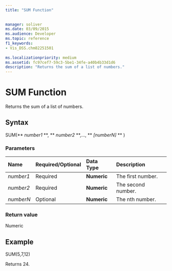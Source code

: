 ```yaml
---
title: "SUM Function"
 
 
manager: soliver
ms.date: 03/09/2015
ms.audience: Developer
ms.topic: reference
f1_keywords:
- Vis_DSS.chm82251501
 
ms.localizationpriority: medium
ms.assetid: fc97cef7-59c3-5be1-34fe-a40b4b33d1d6
description: "Returns the sum of a list of numbers."
---
```


# SUM Function

Returns the sum of a list of numbers.
  
## Syntax

SUM(** *number1* **, ** *number2* **,..., ** *[numberN]* ** ) 
  
### Parameters

|**Name**|**Required/Optional**|**Data Type**|**Description**|
|:-----|:-----|:-----|:-----|
| _number1_ <br/> |Required  <br/> |**Numeric** <br/> |The first number.  <br/> |
| _number2_ <br/> |Required  <br/> |**Numeric** <br/> |The second number.  <br/> |
| _numberN_ <br/> |Optional  <br/> |**Numeric** <br/> |The nth number.  <br/> |
   
### Return value

Numeric
  
## Example

SUM(5,7,12)
  
Returns 24.
  

